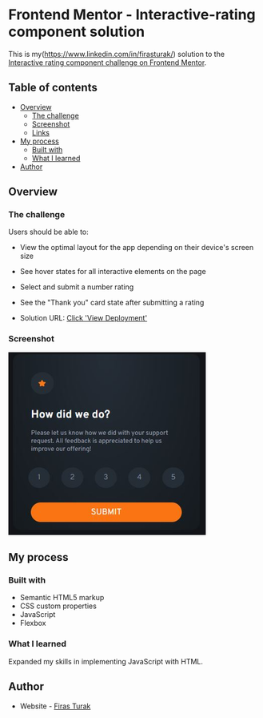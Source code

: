 # Frontend Mentor - Interactive-rating component solution

This is my(https://www.linkedin.com/in/firasturak/) solution to the [Interactive rating component challenge on Frontend Mentor](https://www.frontendmentor.io/challenges/3column-preview-card-component-pH92eAR2-).

## Table of contents

- [Overview](#overview)
  - [The challenge](#the-challenge)
  - [Screenshot](#screenshot)
  - [Links](#links)
- [My process](#my-process)
  - [Built with](#built-with)
  - [What I learned](#what-i-learned)
- [Author](#author)


## Overview

### The challenge

Users should be able to:

- View the optimal layout for the app depending on their device's screen size
- See hover states for all interactive elements on the page
- Select and submit a number rating
- See the "Thank you" card state after submitting a rating

- Solution URL: [Click 'View Deployment'](https://github.com/fturak/interactive-rating-component-challenge/deployments/activity_log?environment=github-pages)

### Screenshot
![Solution](./solution.JPG)

## My process

### Built with

- Semantic HTML5 markup
- CSS custom properties
- JavaScript
- Flexbox

### What I learned

Expanded my skills in implementing JavaScript with HTML.

## Author

- Website - [Firas Turak](https://www.linkedin.com/in/firasturak/)
